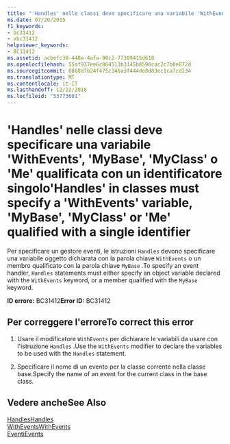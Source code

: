 ```yaml
---
title: "'Handles' nelle classi deve specificare una variabile 'WithEvents', 'MyBase', 'MyClass' o 'Me' qualificata con un identificatore singolo"
ms.date: 07/20/2015
f1_keywords:
- bc31412
- vbc31412
helpviewer_keywords:
- BC31412
ms.assetid: acbefc38-448a-4afa-90c2-77389415d618
ms.openlocfilehash: 55af937ee6c864513b3145b8598cac2c7b0e872d
ms.sourcegitcommit: 0888d7b24f475c346a3f444de8d83ec1ca7cd234
ms.translationtype: MT
ms.contentlocale: it-IT
ms.lasthandoff: 12/22/2018
ms.locfileid: "53773601"
---
```

# <a name="handles-in-classes-must-specify-a-withevents-variable-mybase-myclass-or-me-qualified-with-a-single-identifier"></a><span data-ttu-id="58de1-102">'Handles' nelle classi deve specificare una variabile 'WithEvents', 'MyBase', 'MyClass' o 'Me' qualificata con un identificatore singolo</span><span class="sxs-lookup"><span data-stu-id="58de1-102">'Handles' in classes must specify a 'WithEvents' variable, 'MyBase', 'MyClass' or 'Me' qualified with a single identifier</span></span>
<span data-ttu-id="58de1-103">Per specificare un gestore eventi, le istruzioni `Handles` devono specificare una variabile oggetto dichiarata con la parola chiave `WithEvents` o un membro qualificato con la parola chiave `MyBase` .</span><span class="sxs-lookup"><span data-stu-id="58de1-103">To specify an event handler, `Handles` statements must either specify an object variable declared with the `WithEvents` keyword, or a member qualified with the `MyBase` keyword.</span></span>  
  
 <span data-ttu-id="58de1-104">**ID errore:** BC31412</span><span class="sxs-lookup"><span data-stu-id="58de1-104">**Error ID:** BC31412</span></span>  
  
## <a name="to-correct-this-error"></a><span data-ttu-id="58de1-105">Per correggere l'errore</span><span class="sxs-lookup"><span data-stu-id="58de1-105">To correct this error</span></span>  
  
1.  <span data-ttu-id="58de1-106">Usare il modificatore `WithEvents` per dichiarare le variabili da usare con l'istruzione `Handles` .</span><span class="sxs-lookup"><span data-stu-id="58de1-106">Use the `WithEvents` modifier to declare the variables to be used with the `Handles` statement.</span></span>  
  
2.  <span data-ttu-id="58de1-107">Specificare il nome di un evento per la classe corrente nella classe base.</span><span class="sxs-lookup"><span data-stu-id="58de1-107">Specify the name of an event for the current class in the base class.</span></span>  
  
## <a name="see-also"></a><span data-ttu-id="58de1-108">Vedere anche</span><span class="sxs-lookup"><span data-stu-id="58de1-108">See Also</span></span>  
 [<span data-ttu-id="58de1-109">Handles</span><span class="sxs-lookup"><span data-stu-id="58de1-109">Handles</span></span>](../../visual-basic/language-reference/statements/handles-clause.md)  
 [<span data-ttu-id="58de1-110">WithEvents</span><span class="sxs-lookup"><span data-stu-id="58de1-110">WithEvents</span></span>](../../visual-basic/language-reference/modifiers/withevents.md)  
 [<span data-ttu-id="58de1-111">Eventi</span><span class="sxs-lookup"><span data-stu-id="58de1-111">Events</span></span>](../../visual-basic/programming-guide/language-features/events/index.md)
